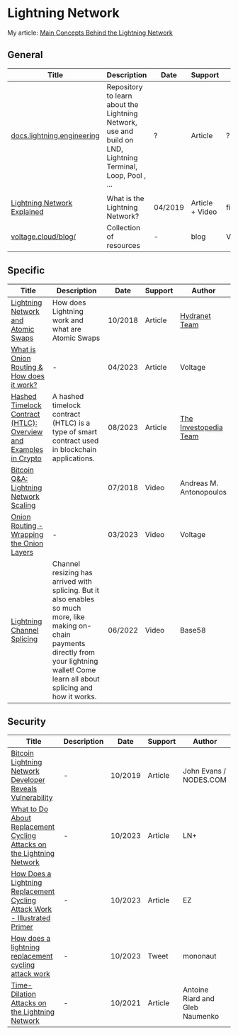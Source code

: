 # Lightning Network

My article: [Main Concepts Behind the Lightning Network ](https://rya-sge.github.io/access-denied/2023/12/21/lightning-network/)

## General

| Title                                                        | Description                                                  | Date    | Support         | Author     |
| ------------------------------------------------------------ | ------------------------------------------------------------ | ------- | --------------- | ---------- |
| [docs.lightning.engineering](https://docs.lightning.engineering) | Repository to learn about the Lightning Network, use and build on LND, Lightning Terminal, Loop, Pool , ... | ?       | Article         | ?          |
|                                                              |                                                              |         |                 |            |
| [Lightning Network Explained](https://finematics.com/lightning-network-explained/) | What is the Lightning Network?                               | 04/2019 | Article + Video | finematics |
| [voltage.cloud/blog/](https://voltage.cloud/blog/)           | Collection of resources                                      | -       | blog            | VOLTAGE    |

## Specific

| Title                                                        | Description                                                  | Date    | Support | Author                                                       |
| ------------------------------------------------------------ | ------------------------------------------------------------ | ------- | ------- | ------------------------------------------------------------ |
| [Lightning Network and Atomic Swaps](https://medium.com/stakenet/lightning-network-and-atomic-swaps-f24eb4996eb9) | How does Lightning work and what are Atomic Swaps            | 10/2018 | Article | [Hydranet Team](https://medium.com/@stakenet-platform?source=post_page-----f24eb4996eb9--------------------------------) |
| [What is Onion Routing & How does it work?](https://voltage.cloud/blog/lightning-network-faq/what-is-onion-routing-how-does-it-work/) | -                                                            | 04/2023 | Article | Voltage                                                      |
| [Hashed Timelock Contract (HTLC): Overview and Examples in Crypto](https://www.investopedia.com/terms/h/hashed-timelock-contract.asp) | A hashed timelock contract (HTLC) is a type of smart contract used in blockchain applications. | 08/2023 | Article | [The Investopedia Team](https://www.investopedia.com/contributors/0/) |
| [Bitcoin Q&A: Lightning Network Scaling](https://www.youtube.com/watch?v=4KiWkwo48k0) |                                                              | 07/2018 | Video   | Andreas M. Antonopoulos                                      |
| [Onion Routing - Wrapping the Onion Layers](https://www.youtube.com/watch?v=FzedRXqZDyY) | -                                                            | 03/2023 | Video   | Voltage                                                      |
| [Lightning Channel Splicing](https://www.youtube.com/watch?v=b3YpbRzwWj4) | Channel resizing has arrived with splicing. But it also enables so much more, like making on-chain payments directly from your lightning wallet! Come learn all about splicing and how it works. | 06/2022 | Video   | Base58                                                       |

## Security

| Title                                                        | Description | Date    | Support | Author                          |
| ------------------------------------------------------------ | ----------- | ------- | ------- | ------------------------------- |
| [Bitcoin Lightning Network Developer Reveals Vulnerability](https://nodes.com/news/bitcoin-lightning-network-developer-reveals-vulnerability) | -           | 10/2019 | Article | John Evans / NODES.COM          |
| [What to Do About Replacement Cycling Attacks on the Lightning Network](https://lightningnetwork.plus/posts/471) | -           | 10/2023 | Article | LN+                             |
| [How Does a Lightning Replacement Cycling Attack Work - Illustrated Primer](https://www.nobsbitcoin.com/how-does-a-lightning-replacement-cycling-attack-work/) | -           | 10/2023 | Article | EZ                              |
| [How does a lightning replacement cycling attack work](https://twitter.com/mononautical/status/1715736832950825224) | -           | 10/2023 | Tweet   | mononaut                        |
| [Time-Dilation Attacks on the Lightning Network](https://cryptoeconomicsystems.pubpub.org/pub/riard-lightning-dilation/release/1) | -           | 10/2021 | Article | Antoine Riard and Gleb Naumenko |